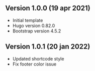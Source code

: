 ## Version 1.0.0 (19 apr 2021)

- Initial template
- Hugo version 0.82.0
- Bootstrap version 4.5.2

## Version 1.0.1 (20 jan 2022)

- Updated shortcode style
- Fix footer color issue

